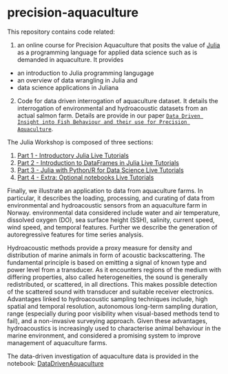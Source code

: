 # precision-aquaculture
This repository contains code related:
1. an online course for Precision Aquaculture that posits the value of [Julia](https://julialang.org/) as a programming language for applied data science such as is demanded in aquaculture. It provides
 - an introduction to Julia programming langugage
 - an overview of data wrangling in Julia and
 - data science applications in Juliana
 2. Code for data driven interrogation of aquaculture dataset. It details the interrogation of environmental and hydroacoustic datasets from an actual salmon farm. Details are provide in our paper [`Data Driven Insight into Fish Behaviour and their use for Precision Aquaculture`](https://www.frontiersin.org/articles/10.3389/fanim.2021.695054/abstract).

 The Julia Workshop is composed of three sections:
 1. [Part 1 - Introductory Julia Live Tutorials](https://mybinder.org/v2/gh/IBM/PrecisionAquaculture.jl/main?filepath=JuliaWorkshop%2FPart1-BasicJulia)
 2. [Part 2 - Introduction to DataFrames in Julia Live Tutorials](https://mybinder.org/v2/gh/IBM/PrecisionAquaculture.jl/main?filepath=JuliaWorkshop%2FPart2-DataFrames)
 3. [Part 3 - Julia with Python/R for Data Science Live Tutorials](https://mybinder.org/v2/gh/IBM/PrecisionAquaculture.jl/main?filepath=JuliaWorkshop%2FPart3-DataScience)
 4. [Part 4 - Extra: Optional notebooks Live Tutorials](https://mybinder.org/v2/gh/IBM/PrecisionAquaculture.jl/main?filepath=JuliaWorkshop%2FPartX-Optional_Extra)

 Finally, we illustrate an application to data from aquaculture farms. In particular, it describes the loading, processing, and curating of data from environmental and hydroacoustic sensors from an aquaculture farm in Norway. environmental data considered include water and air temperature, dissolved oxygen (DO), sea surface height (SSH), salinity, current speed, wind speed, and temporal features. Further we describe the generation of autoregressive features for time series analysis.

 Hydroacoustic methods provide a proxy measure for density and distribution of marine animals in form of acoustic backscattering. The fundamental principle is based on emitting a signal of known type and power level from a transducer. As it encounters regions of the medium with differing properties, also called heterogeneities, the sound is generally redistributed, or scattered, in all directions. This makes possible detection of the scattered sound with transducer and suitable receiver electronics. Advantages linked to hydroacoustic sampling techniques include, high spatial and temporal resolution, autonomous long-term sampling duration, range (especially during poor visibility when visual-based methods tend to fail), and a non-invasive surveying approach. Given these advantages, hydroacoustics is increasingly used to characterise animal behaviour in the marine environment, and considered a promising system to improve management of aquaculture farms.

 The data-driven investigation of aquaculture data is provided in the notebook: [DataDrivenAquaculture](https://mybinder.org/v2/gh/IBM/PrecisionAquaculture.jl/main?filepath=DataDrivenAquaculture%2Fdocs)
